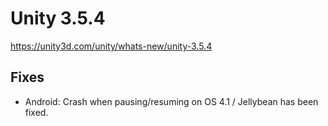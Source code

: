 # Unity 3.5.4
https://unity3d.com/unity/whats-new/unity-3.5.4

## Fixes

<ul>
<li>Android: Crash when pausing/resuming on OS 4.1 / Jellybean has been fixed.</li>
</ul>
